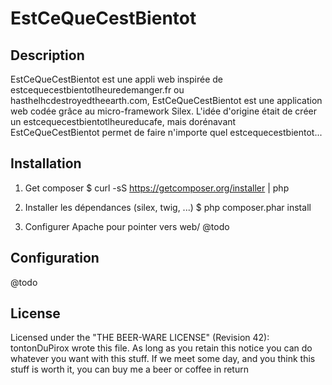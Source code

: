 EstCeQueCestBientot
===================

Description
-----------

EstCeQueCestBientot est une appli web inspirée de estcequecestbientotlheuredemanger.fr ou hasthelhcdestroyedtheearth.com, EstCeQueCestBientot est une application web codée grâce au micro-framework Silex.
L'idée d'origine était de créer un estcequecestbientotlheureducafe, mais dorénavant EstCeQueCestBientot permet de faire n'importe quel estcequecestbientot...


Installation
------------

1) Get composer
$ curl -sS https://getcomposer.org/installer | php

2) Installer les dépendances (silex, twig, ...)
$ php composer.phar install

3) Configurer Apache pour pointer vers web/
@todo

Configuration
-------------

@todo

License
-------

Licensed under the "THE BEER-WARE LICENSE" (Revision 42):
  tontonDuPirox wrote this file. As long as you retain this notice you
  can do whatever you want with this stuff. If we meet some day, and you think
  this stuff is worth it, you can buy me a beer or coffee in return  

